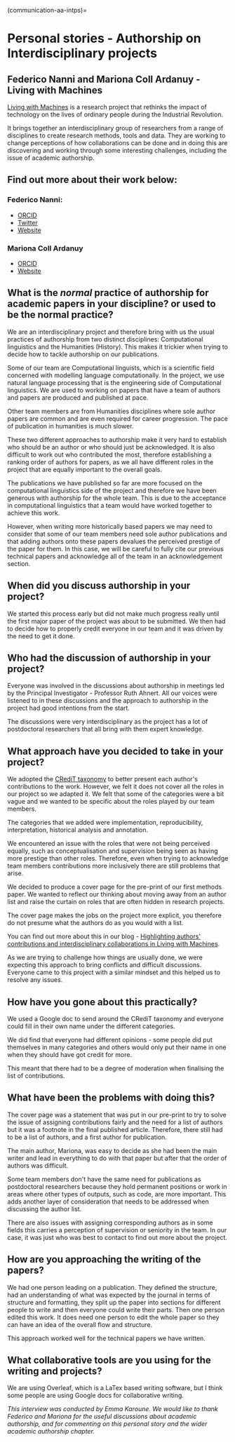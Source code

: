 (communication-aa-intps)=
# Personal stories - Authorship on Interdisciplinary projects

## Federico Nanni and Mariona Coll Ardanuy - Living with Machines

[Living with Machines](https://livingwithmachines.ac.uk/) is a research project that rethinks the impact of technology on the lives of ordinary people during the Industrial Revolution.

It brings together an interdisciplinary group of researchers from a range of disciplines to create research methods, tools and data. They are working to change perceptions of how collaborations can be done and in doing this are discovering and working through some interesting challenges, including the issue of academic authorship. 

## Find out more about their work below:

### Federico Nanni:
* [ORCID](https://orcid.org/0000-0003-2484-4331) 
* [Twitter](https://twitter.com/f_nanni)
* [Website](https://github.com/fedenanni)

### Mariona Coll Ardanuy
* [ORCID](http://orcid.org/0000-0001-8455-7196) 
* [Website](https://github.com/mcollardanuy)

## What is the *normal* practice of authorship for academic papers in your discipline? or used to be the normal practice?

We are an interdisciplinary project and therefore bring with us the usual practices of authorship from two distinct disciplines: Computational linguistics and the Humanities (History). This makes it trickier when trying to decide how to tackle authorship on our publications. 

Some of our team are Computational linguists, which is a scientific field concerned with modelling language computationally. In the project, we use natural language processing that is the engineering side of Computational linguistics. We are used to working on papers that have a team of authors and papers are produced and published at pace. 

Other team members are from Humanities disciplines where sole author papers are common and are even required for career progression. The pace of publication in humanities is much slower. 

These two different approaches to authorship make it very hard to establish who should be an author or who should just be acknowledged. It is also difficult to work out who contributed the most, therefore establishing a ranking order of authors for papers, as we all have different roles in the project that are equally important to the overall goals. 

The publications we have published so far are more focused on the computational linguistics side of the project and therefore we have been generous with authorship for the whole team. This is due to the acceptance in computational linguistics that a team would have worked together to achieve this work. 

However, when writing more historically based papers we may need to consider that some of our team members need sole author publications and that adding authors onto these papers devalues the perceived prestige of the paper for them. In this case, we will be careful to fully cite our previous technical papers and acknowledge all of the team in an acknowledgement section.  


## When did you discuss authorship in your project?

We started this process early but did not make much progress really until the first major paper of the project was about to be submitted. We then had to decide how to properly credit everyone in our team and it was driven by the need to get it done.

## Who had the discussion of authorship in your project?

Everyone was involved in the discussions about authorship in meetings led by the Principal Investigator - Professor Ruth Ahnert. All our voices were listened to in these discussions and the approach to authorship in the project had good intentions from the start.

The discussions were very interdisciplinary as the project has a lot of postdoctoral researchers that all bring with them expert knowledge. 

## What approach have you decided to take in your project?

We adopted the [CRediT taxonomy](https://casrai.org/credit/) to better present each author's contributions to the work. However, we felt it does not cover all the roles in our project so we adapted it. We felt that some of the categories were a bit vague and we wanted to be specific about the roles played by our team members. 

The categories that we added were implementation, reproducibility, interpretation, historical analysis and annotation. 

We encountered an issue with the roles that were not being perceived equally, such as conceptualisation and supervision being seen as having more prestige than other roles. Therefore, even when trying to acknowledge team members contributions more inclusively there are still problems that arise. 

We decided to produce a cover page for the pre-print of our first methods paper. We wanted to reflect our thinking about moving away from an author list and raise the curtain on roles that are often hidden in research projects. 

The cover page makes the jobs on the project more explicit, you therefore do not presume what the authors do as you would with a list. 

You can find out more about this in our blog - [Highlighting authors' contributions and interdisciplinary collaborations in Living with Machines](https://livingwithmachines.ac.uk/highlighting-authors-contributions-and-interdisciplinary-collaborations-in-living-with-machines/).

As we are trying to challenge how things are usually done, we were expecting this approach to bring conflicts and difficult discussions. Everyone came to this project with a similar mindset and this helped us to resolve any issues. 

## How have you gone about this practically?

We used a Google doc to send around the CRediT taxonomy and everyone could fill in their own name under the different categories. 

We did find that everyone had different opinions - some people did put themselves in many categories and others would only put their name in one when they should have got credit for more. 

This meant that there had to be a degree of moderation when finalising the list of contributions.

## What have been the problems with doing this?

The cover page was a statement that was put in our pre-print to try to solve the issue of assigning contributions fairly and the need for a list of authors but it was a footnote in the final published article. Therefore, there still had to be a list of authors, and a first author for publication. 

The main author, Mariona, was easy to decide as she had been the main writer and lead in everything to do with that paper but after that the order of authors was difficult. 

Some team members don't have the same need for publications as postdoctoral researchers because they hold permanent positions or work in areas where other types of outputs, such as code, are more important. This adds another layer of consideration that needs to be addressed when discussing the author list. 

There are also issues with assigning corresponding authors as in some fields this carries a perception of supervision or seniority in the team. In our case, it was just who was best to contact to find out more about the project. 

## How are you approaching the writing of the papers? 
    
We had one person leading on a publication. They defined the structure, had an understanding of what was expected by the journal in terms of structure and formatting, they split up the paper into sections for different people to write and then everyone could write their parts. Then one person edited this work. It does need one person to edit the whole paper so they can have an idea of the overall flow and structure. 

This approach worked well for the technical papers we have written.

## What collaborative tools are you using for the writing and projects?

We are using Overleaf, which is a LaTex based writing software, but I think some people are using Google docs for collaborative writing. 

*This interview was conducted by Emma Karoune. We would like to thank Federico and Mariona for the useful discussions about academic authorship, and for commenting on this personal story and the wider academic authorship chapter.*

